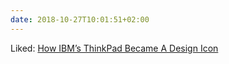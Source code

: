 ```yaml
---
date: 2018-10-27T10:01:51+02:00
---
```


Liked: [How IBM’s ThinkPad Became A Design Icon](https://www.fastcompany.com/90145427/how-ibms-thinkpad-became-a-design-icon)
